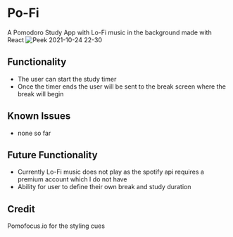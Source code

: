 # Po-Fi

A Pomodoro Study App with Lo-Fi music in the background made with React
![Peek 2021-10-24 22-30](https://user-images.githubusercontent.com/22431170/138626223-50a5bd52-8712-4fde-8eea-f0b003f4f743.gif)

## Functionality

- The user can start the study timer
- Once the timer ends the user will be sent to the break screen where the break will begin


## Known Issues
- none so far

## Future Functionality
- Currently Lo-Fi music does not play as the spotify api requires a premium account which I do not have
- Ability for user to define their own break and study duration

## Credit
Pomofocus.io for the styling cues

